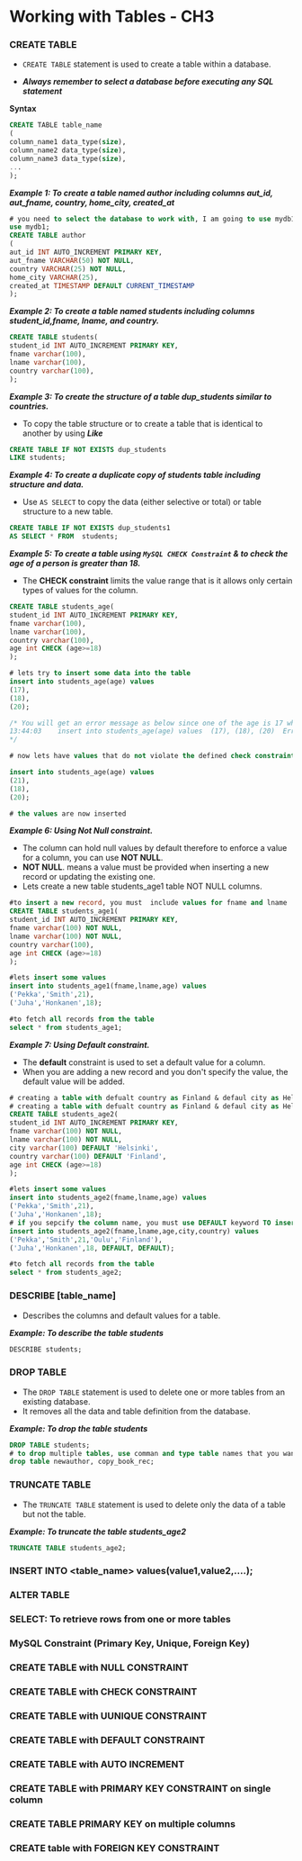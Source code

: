 # Working with Tables - CH3
### CREATE TABLE
- `CREATE TABLE` statement is used to create a table within a database. 

- ***Always remember to select a database before executing any SQL statement***

**Syntax**

```sql
CREATE TABLE table_name
(
column_name1 data_type(size),
column_name2 data_type(size),
column_name3 data_type(size),
...
);
```
***Example 1: To create a table named author including columns aut_id, aut_fname, country, home_city, created_at***

```sql
# you need to select the database to work with, I am going to use mydb1
use mydb1;
CREATE TABLE author 
(
aut_id INT AUTO_INCREMENT PRIMARY KEY, 
aut_fname VARCHAR(50) NOT NULL,
country VARCHAR(25) NOT NULL,
home_city VARCHAR(25),
created_at TIMESTAMP DEFAULT CURRENT_TIMESTAMP
);
```
***Example 2: To create a table named students including columns student_id,fname, lname, and country.***

```sql
CREATE TABLE students( 
student_id INT AUTO_INCREMENT PRIMARY KEY, 
fname varchar(100),
lname varchar(100),
country varchar(100),
);
```

***Example 3: To create the structure of a table dup_students similar to countries.***
- To copy the table structure or to create a table that is identical to another by using ***Like***


```sql
CREATE TABLE IF NOT EXISTS dup_students
LIKE students;
```

***Example 4: To create a duplicate copy of students table including structure and data.***
- Use `AS SELECT` to copy the data (either selective or total) or table structure to a new table. 

```sql
CREATE TABLE IF NOT EXISTS dup_students1
AS SELECT * FROM  students;
```

***Example 5: To create a table using `MySQL CHECK Constraint` & to check the age of a person is greater than 18.***
- The **CHECK constraint** limits the value range that is it allows only certain types of values for the column.

```sql
CREATE TABLE students_age( 
student_id INT AUTO_INCREMENT PRIMARY KEY, 
fname varchar(100),
lname varchar(100),
country varchar(100),
age int CHECK (age>=18)
);

# lets try to insert some data into the table
insert into students_age(age) values 
(17),
(18),
(20);

/* You will get an error message as below since one of the age is 17 which is less than or equal to 18
13:44:03	insert into students_age(age) values  (17), (18), (20)	Error Code: 3819. Check constraint 'students_age_chk_1' is violated.	0.000 sec
*/

# now lets have values that do not violate the defined check constraint

insert into students_age(age) values 
(21),
(18),
(20);

# the values are now inserted
```

***Example 6: Using Not Null constraint.***
- The column can hold null values by default therefore to enforce a value for a column, you can use **NOT NULL**.
- **NOT NULL**. means a value must be provided when inserting a new record or updating the existing one. 
- Lets create a new table students_age1 table NOT NULL columns. 

```sql
#to insert a new record, you must  include values for fname and lname
CREATE TABLE students_age1( 
student_id INT AUTO_INCREMENT PRIMARY KEY, 
fname varchar(100) NOT NULL,
lname varchar(100) NOT NULL,
country varchar(100),
age int CHECK (age>=18)
);

#lets insert some values 
insert into students_age1(fname,lname,age) values 
('Pekka','Smith',21),
('Juha','Honkanen',18);

#to fetch all records from the table
select * from students_age1;
```

***Example 7: Using Default constraint.***

- The **default** constraint is used to set a default value for a column.
- When you are adding a new record and you don't specify the value, the default value will be added.

```sql
# creating a table with defualt country as Finland & defaul city as Helsinki
# creating a table with defualt country as Finland & defaul city as Helsinki
CREATE TABLE students_age2( 
student_id INT AUTO_INCREMENT PRIMARY KEY, 
fname varchar(100) NOT NULL,
lname varchar(100) NOT NULL,
city varchar(100) DEFAULT 'Helsinki',
country varchar(100) DEFAULT 'Finland',
age int CHECK (age>=18)
);

#lets insert some values 
insert into students_age2(fname,lname,age) values 
('Pekka','Smith',21),
('Juha','Honkanen',18);
# if you sepcify the column name, you must use DEFAULT keyword TO insert the default value
insert into students_age2(fname,lname,age,city,country) values 
('Pekka','Smith',21,'Oulu','Finland'),
('Juha','Honkanen',18, DEFAULT, DEFAULT);

#to fetch all records from the table
select * from students_age2;
```

### DESCRIBE [table_name]
- Describes  the columns and default values for a table. 

***Example: To describe the table students***
```sql
DESCRIBE students;
```

### DROP TABLE
- The `DROP TABLE` statement is used to delete one or more tables from an existing database. 
- It removes all the data and table definition from the database.


***Example: To drop the table students***
```sql
DROP TABLE students;
# to drop multiple tables, use comman and type table names that you want to drop 
drop table newauthor, copy_book_rec;
```

### TRUNCATE TABLE
- The `TRUNCATE TABLE` statement is used to delete only the data of a table but not the table.

***Example: To truncate the table students_age2***

```sql
TRUNCATE TABLE students_age2;
```


### INSERT INTO  <table_name> values(value1,value2,....);
### ALTER TABLE
### SELECT: To retrieve rows from one or more tables
### MySQL Constraint (Primary Key, Unique, Foreign Key)
### CREATE TABLE with NULL CONSTRAINT
### CREATE TABLE  with CHECK CONSTRAINT
### CREATE TABLE  with UUNIQUE CONSTRAINT 
### CREATE TABLE with DEFAULT CONSTRAINT
### CREATE TABLE with AUTO INCREMENT
### CREATE TABLE with PRIMARY KEY CONSTRAINT on single column
### CREATE TABLE PRIMARY KEY on multiple columns
### CREATE table with FOREIGN KEY CONSTRAINT
